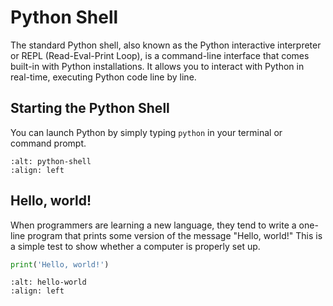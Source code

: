 # Python Shell

The standard Python shell, also known as the Python interactive interpreter or REPL (Read-Eval-Print Loop), is a command-line interface that comes built-in with Python installations. It allows you to interact with Python in real-time, executing Python code line by line.

## Starting the Python Shell

You can launch Python by simply typing `python` in your terminal or command prompt.

```{image} ../python-shell/python-shell.png
:alt: python-shell
:align: left
```

## Hello, world!

When programmers are learning a new language, they tend to write a one-line program that prints some version of the message "Hello, world!" This is a simple test to show whether a computer is properly set up.

```python
print('Hello, world!')
```

```{image} ../python-shell/hello-world.png
:alt: hello-world
:align: left
```


